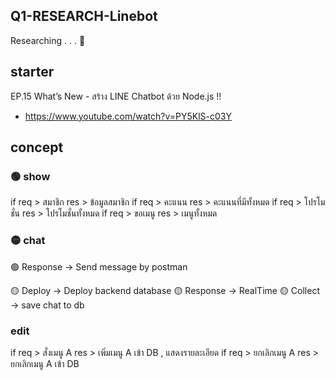 ## Q1-RESEARCH-Linebot
Researching . . . 🧪

## starter
EP.15 What’s New - สร้าง LINE Chatbot ด้วย Node.js !!
- https://www.youtube.com/watch?v=PY5KlS-c03Y

## concept

### 🟢 show
<!-- xxxxxxxxxx xxxxxxxxxx xxxxxxxxxx -->
if
    req > สมาชิก 
    res > ข้อมูลสมาชิก
if
    req > คะแนน
    res > คะแนนที่มีทั้งหมด
if
    req > โปรโมชั่น
    res > โปรโมชั่นทั้งหมด
if
    req > ขอเมนู
    res > เมนูทั้งหมด
<!-- xxxxxxxxxx xxxxxxxxxx xxxxxxxxxx -->

### 🟡 chat
<!-- xxxxxxxxxx xxxxxxxxxx xxxxxxxxxx -->
🟢 Response -> Send message by postman 

🟡 Deploy -> Deploy backend database
🟡 Response -> RealTime
🟡 Collect -> save chat to db
<!-- xxxxxxxxxx xxxxxxxxxx xxxxxxxxxx -->

### edit
<!-- xxxxxxxxxx xxxxxxxxxx xxxxxxxxxx -->
if
    req > สั่งเมนู A
    res > เพิ่มเมนู A เข้า DB , แสดงรายละเอียด
if
    req > ยกเลิกเมนู A
    res > ยกเลิกเมนู A เข้า DB
<!-- xxxxxxxxxx xxxxxxxxxx xxxxxxxxxx -->

